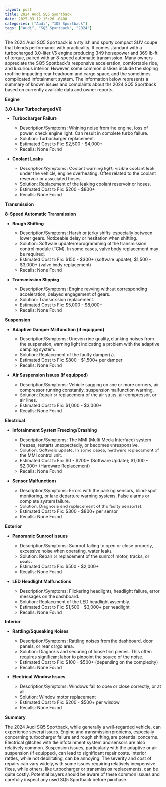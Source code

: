 ```yaml
---
layout: post
title: 2024 Audi SQ5 Sportback
date: 2025-03-12 15:26 -0400
categories: ["Audi", "SQ5 Sportback"]
tags: ["Audi", "SQ5 Sportback", "2024"]
---
```

The 2024 Audi SQ5 Sportback is a stylish and sporty compact SUV coupe that blends performance with practicality. It comes standard with a turbocharged 3.0-liter V6 engine producing 349 horsepower and 369 lb-ft of torque, paired with an 8-speed automatic transmission. Many owners appreciate the SQ5 Sportback's responsive acceleration, comfortable ride, and luxurious interior. However, some common dislikes include the sloping roofline impacting rear headroom and cargo space, and the sometimes complicated infotainment system. The information below represents a summary of known issues and complaints about the 2024 SQ5 Sportback based on currently available data and owner reports.

**Engine**

**3.0-Liter Turbocharged V6**

* **Turbocharger Failure**
    * Description/Symptoms: Whining noise from the engine, loss of power, check engine light. Can result in complete turbo failure.
    * Solution: Turbocharger replacement.
    * Estimated Cost to Fix: $2,500 - $4,000+
    * Recalls: None Found

* **Coolant Leaks**
    * Description/Symptoms: Coolant warning light, visible coolant leak under the vehicle, engine overheating. Often related to the coolant reservoir or associated hoses.
    * Solution: Replacement of the leaking coolant reservoir or hoses.
    * Estimated Cost to Fix: $200 - $800+
    * Recalls: None Found

**Transmission**

**8-Speed Automatic Transmission**

* **Rough Shifting**
    * Description/Symptoms: Harsh or jerky shifts, especially between lower gears. Noticeable delay or hesitation when shifting.
    * Solution: Software update/reprogramming of the transmission control module (TCM). In some cases, valve body replacement may be required.
    * Estimated Cost to Fix: $150 - $300+ (software update); $1,500 - $3,000+ (valve body replacement)
    * Recalls: None Found

* **Transmission Slipping**
    * Description/Symptoms: Engine revving without corresponding acceleration, delayed engagement of gears.
    * Solution: Transmission replacement.
    * Estimated Cost to Fix: $5,000 - $8,000+
    * Recalls: None Found

**Suspension**

* **Adaptive Damper Malfunction (if equipped)**
    * Description/Symptoms: Uneven ride quality, clunking noises from the suspension, warning light indicating a problem with the adaptive damping system.
    * Solution: Replacement of the faulty damper(s).
    * Estimated Cost to Fix: $800 - $1,500+ per damper
    * Recalls: None Found

* **Air Suspension Issues (if equipped)**
    * Description/Symptoms: Vehicle sagging on one or more corners, air compressor running constantly, suspension malfunction warning.
    * Solution: Repair or replacement of the air struts, air compressor, or air lines.
    * Estimated Cost to Fix: $1,000 - $3,000+
    * Recalls: None Found

**Electrical**

* **Infotainment System Freezing/Crashing**
    * Description/Symptoms: The MMI (Multi Media Interface) system freezes, restarts unexpectedly, or becomes unresponsive.
    * Solution: Software update. In some cases, hardware replacement of the MMI control unit.
    * Estimated Cost to Fix: $0 - $200+ (Software Update); $1,000 - $2,000+ (Hardware Replacement)
    * Recalls: None Found

* **Sensor Malfunctions**
    * Description/Symptoms: Errors with the parking sensors, blind-spot monitoring, or lane departure warning systems. False alarms or complete system failure.
    * Solution: Diagnosis and replacement of the faulty sensor(s).
    * Estimated Cost to Fix: $300 - $800+ per sensor
    * Recalls: None Found

**Exterior**

* **Panoramic Sunroof Issues**
    * Description/Symptoms: Sunroof failing to open or close properly, excessive noise when operating, water leaks.
    * Solution: Repair or replacement of the sunroof motor, tracks, or seals.
    * Estimated Cost to Fix: $500 - $2,000+
    * Recalls: None Found

* **LED Headlight Malfunctions**
    * Description/Symptoms: Flickering headlights, headlight failure, error messages on the dashboard.
    * Solution: Replacement of the LED headlight assembly.
    * Estimated Cost to Fix: $1,500 - $3,000+ per headlight
    * Recalls: None Found

**Interior**

* **Rattling/Squeaking Noises**
    * Description/Symptoms: Rattling noises from the dashboard, door panels, or rear cargo area.
    * Solution: Diagnosis and securing of loose trim pieces. This often requires significant labor to pinpoint the source of the noise.
    * Estimated Cost to Fix: $100 - $500+ (depending on the complexity)
    * Recalls: None Found

* **Electrical Window Issues**
    * Description/Symptoms: Windows fail to open or close correctly, or at all.
    * Solution: Window motor replacement
    * Estimated Cost to Fix: $200 - $500+ per window
    * Recalls: None Found

**Summary**

The 2024 Audi SQ5 Sportback, while generally a well-regarded vehicle, can experience several issues. Engine and transmission problems, especially concerning turbocharger failure and rough shifting, are potential concerns. Electrical glitches with the infotainment system and sensors are also relatively common. Suspension issues, particularly with the adaptive or air suspension (if equipped), can lead to significant repair costs. Interior rattles, while not debilitating, can be annoying. The severity and cost of repairs can vary widely, with some issues requiring relatively inexpensive fixes, while others, like turbocharger or transmission replacements, can be quite costly. Potential buyers should be aware of these common issues and carefully inspect any used SQ5 Sportback before purchase.


